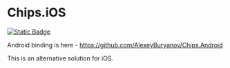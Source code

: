 # Chips.iOS

[![Static Badge](https://img.shields.io/badge/NuGet-v1.0.0-blue)](https://www.nuget.org/packages/Chips.iOS/)

Android binding is here - https://github.com/AlexeyBuryanov/Chips.Android 

This is an alternative solution for iOS.
